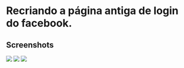 <h1>Recriando a página antiga de login do facebook. </h1>


<h2> Screenshots </h2>

 <img src="assets/imgs/facebook pc.jpg">
 <img src="assets/imgs/facebook tablet.jpg">

 <img src="assets/imgs/facebook celular.jpg">
